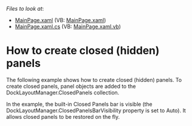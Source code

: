 <!-- default file list -->
*Files to look at*:

* [MainPage.xaml](./CS/DXDocking_ClosedPanels/MainPage.xaml) (VB: [MainPage.xaml](./VB/DXDocking_ClosedPanels/MainPage.xaml))
* [MainPage.xaml.cs](./CS/DXDocking_ClosedPanels/MainPage.xaml.cs) (VB: [MainPage.xaml.vb](./VB/DXDocking_ClosedPanels/MainPage.xaml.vb))
<!-- default file list end -->
# How to create closed (hidden) panels


<p>The following example shows how to create closed (hidden) panels. To create closed panels, panel objects are added to the DockLayoutManager.ClosedPanels collection.</p><p>In the example, the built-in Closed Panels bar is visible (the DockLayoutManager.ClosedPanelsBarVisibility property is set to Auto). It allows closed panels to be restored on the fly.</p>

<br/>


